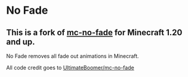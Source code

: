 # No Fade
## This is a fork of [mc-no-fade](https://github.com/UltimateBoomer/mc-no-fade) for Minecraft 1.20 and up.
No Fade removes all fade out animations in Minecraft.


All code credit goes to [UltimateBoomer/mc-no-fade](https://github.com/UltimateBoomer/mc-no-fade)